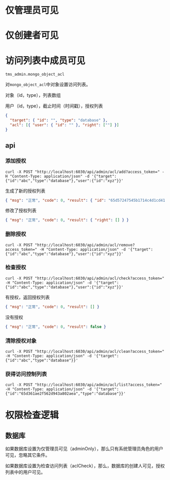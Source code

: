# 仅管理员可见

# 仅创建者可见

# 访问列表中成员可见

`tms_admin.mongo_object_acl`

对`mongo_object_acl`中对象设置访问列表。

对象（id，type），列表数组

用户（id，type），截止时间（时间戳），授权列表

```json
{
  "target": { "id": "", "type": "database" },
  "acl": [{ "user": { "id": "" }, "right": [""] }]
}
```

## api

### 添加授权

```shell
curl -X POST "http://localhost:6030/api/admin/acl/add?access_token=" -H "Content-Type: application/json" -d '{"target":{"id":"abc","type":"database"},"user":{"id":"xyz"}}'
```

生成了新的授权列表

```json
{ "msg": "正常", "code": 0, "result": { "id": "65d57247545b1714c4d1cd41" } }
```

修改了授权列表

```json
{ "msg": "正常", "code": 0, "result": { "right": [] } }
```

### 删除授权

```shell
curl -X POST "http://localhost:6030/api/admin/acl/remove?access_token=" -H "Content-Type: application/json" -d '{"target":{"id":"abc","type":"database"},"user":{"id":"xyz"}}'
```

### 检查授权

```shell
curl -X POST "http://localhost:6030/api/admin/acl/check?access_token=" -H "Content-Type: application/json" -d '{"target":{"id":"abc","type":"database"},"user":{"id":"xyz"}}'
```

有授权，返回授权列表

```json
{ "msg": "正常", "code": 0, "result": [] }
```

没有授权

```json
{ "msg": "正常", "code": 0, "result": false }
```

### 清除授权对象

```shell
curl -X POST "http://localhost:6030/api/admin/acl/clean?access_token=" -H "Content-Type: application/json" -d '{"target":{"id":"abc","type":"database"}}'
```

### 获得访问控制列表

```shell
curl -X POST "http://localhost:6030/api/admin/acl/list?access_token=" -H "Content-Type: application/json" -d '{"target":{"id":"65d361ae2f562d943a802aea","type":"database"}}'
```

# 权限检查逻辑

## 数据库

如果数据库设置为仅管理员可见（adminOnly），那么只有系统管理员角色的用户可见，忽略其它条件。

如果数据库设置为检查访问列表（aclCheck），那么，数据库的创建人可见，授权列表中的用户可见。
